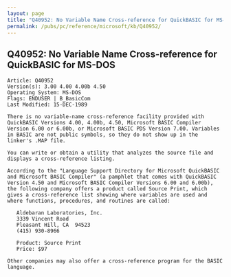 ```yaml
---
layout: page
title: "Q40952: No Variable Name Cross-reference for QuickBASIC for MS-DOS"
permalink: /pubs/pc/reference/microsoft/kb/Q40952/
---
```


## Q40952: No Variable Name Cross-reference for QuickBASIC for MS-DOS

	Article: Q40952
	Version(s): 3.00 4.00 4.00b 4.50
	Operating System: MS-DOS
	Flags: ENDUSER | B_BasicCom
	Last Modified: 15-DEC-1989
	
	There is no variable-name cross-reference facility provided with
	QuickBASIC Versions 4.00, 4.00b, 4.50, Microsoft BASIC Compiler
	Version 6.00 or 6.00b, or Microsoft BASIC PDS Version 7.00. Variables
	in BASIC are not public symbols, so they do not show up in the
	linker's .MAP file.
	
	You can write or obtain a utility that analyzes the source file and
	displays a cross-reference listing.
	
	According to the "Language Support Directory for Microsoft QuickBASIC
	and Microsoft BASIC Compiler" (a pamphlet that comes with QuickBASIC
	Version 4.50 and Microsoft BASIC Compiler Versions 6.00 and 6.00b),
	the following company offers a product called Source Print, which
	gives a cross-reference list showing where variables are used and
	where functions, procedures, and routines are called:
	
	   Aldebaran Laboratories, Inc.
	   3339 Vincent Road
	   Pleasant Hill, CA  94523
	   (415) 930-8966
	
	   Product: Source Print
	   Price: $97
	
	Other companies may also offer a cross-reference program for the BASIC
	language.
